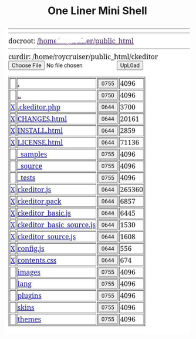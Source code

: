 <h1><p align="center"> One Liner Mini Shell </p></h1>

<img src="https://raw.githubusercontent.com/1337r0j4n/php-backdoors/main/.img/206.jpg">
